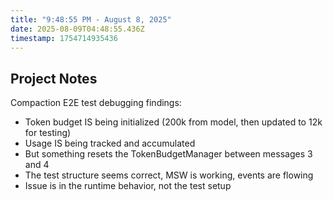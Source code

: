 ```yaml
---
title: "9:48:55 PM - August 8, 2025"
date: 2025-08-09T04:48:55.436Z
timestamp: 1754714935436
---
```


## Project Notes

Compaction E2E test debugging findings:
- Token budget IS being initialized (200k from model, then updated to 12k for testing)
- Usage IS being tracked and accumulated
- But something resets the TokenBudgetManager between messages 3 and 4
- The test structure seems correct, MSW is working, events are flowing
- Issue is in the runtime behavior, not the test setup
